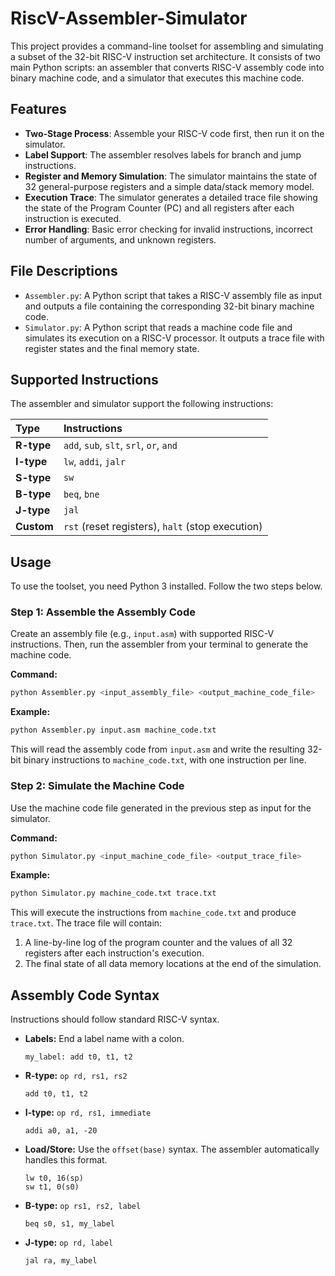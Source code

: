 # RiscV-Assembler-Simulator

This project provides a command-line toolset for assembling and simulating a subset of the 32-bit RISC-V instruction set architecture. It consists of two main Python scripts: an assembler that converts RISC-V assembly code into binary machine code, and a simulator that executes this machine code.

## Features

*   **Two-Stage Process**: Assemble your RISC-V code first, then run it on the simulator.
*   **Label Support**: The assembler resolves labels for branch and jump instructions.
*   **Register and Memory Simulation**: The simulator maintains the state of 32 general-purpose registers and a simple data/stack memory model.
*   **Execution Trace**: The simulator generates a detailed trace file showing the state of the Program Counter (PC) and all registers after each instruction is executed.
*   **Error Handling**: Basic error checking for invalid instructions, incorrect number of arguments, and unknown registers.

## File Descriptions

*   `Assembler.py`: A Python script that takes a RISC-V assembly file as input and outputs a file containing the corresponding 32-bit binary machine code.
*   `Simulator.py`: A Python script that reads a machine code file and simulates its execution on a RISC-V processor. It outputs a trace file with register states and the final memory state.

## Supported Instructions

The assembler and simulator support the following instructions:

| Type    | Instructions                                    |
|:--------|:------------------------------------------------|
| **R-type**  | `add`, `sub`, `slt`, `srl`, `or`, `and`       |
| **I-type**  | `lw`, `addi`, `jalr`                            |
| **S-type**  | `sw`                                            |
| **B-type**  | `beq`, `bne`                                    |
| **J-type**  | `jal`                                           |
| **Custom**  | `rst` (reset registers), `halt` (stop execution)|

## Usage

To use the toolset, you need Python 3 installed. Follow the two steps below.

### Step 1: Assemble the Assembly Code

Create an assembly file (e.g., `input.asm`) with supported RISC-V instructions. Then, run the assembler from your terminal to generate the machine code.

**Command:**
```bash
python Assembler.py <input_assembly_file> <output_machine_code_file>
```

**Example:**
```bash
python Assembler.py input.asm machine_code.txt
```
This will read the assembly code from `input.asm` and write the resulting 32-bit binary instructions to `machine_code.txt`, with one instruction per line.

### Step 2: Simulate the Machine Code

Use the machine code file generated in the previous step as input for the simulator.

**Command:**
```bash
python Simulator.py <input_machine_code_file> <output_trace_file>
```

**Example:**
```bash
python Simulator.py machine_code.txt trace.txt
```
This will execute the instructions from `machine_code.txt` and produce `trace.txt`. The trace file will contain:
1.  A line-by-line log of the program counter and the values of all 32 registers after each instruction's execution.
2.  The final state of all data memory locations at the end of the simulation.

## Assembly Code Syntax

Instructions should follow standard RISC-V syntax.

*   **Labels:** End a label name with a colon.
    ```assembly
    my_label: add t0, t1, t2
    ```
*   **R-type:** `op rd, rs1, rs2`
    ```assembly
    add t0, t1, t2
    ```
*   **I-type:** `op rd, rs1, immediate`
    ```assembly
    addi a0, a1, -20
    ```
*   **Load/Store:** Use the `offset(base)` syntax. The assembler automatically handles this format.
    ```assembly
    lw t0, 16(sp)
    sw t1, 0(s0)
    ```
*   **B-type:** `op rs1, rs2, label`
    ```assembly
    beq s0, s1, my_label
    ```
*   **J-type:** `op rd, label`
    ```assembly
    jal ra, my_label
